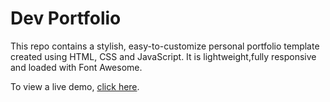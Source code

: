 # Dev Portfolio

This repo contains a stylish, easy-to-customize personal portfolio template created using HTML, CSS and JavaScript.
It is lightweight,fully responsive and loaded with Font Awesome. 

To view a live demo, [click here](https://www.mohamedabdulaziz.com//).
